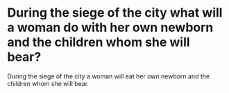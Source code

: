 # During the siege of the city what will a woman do with her own newborn and the children whom she will bear?

During the siege of the city a woman will eat her own newborn and the children whom she will bear.
